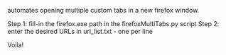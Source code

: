 automates opening multiple custom tabs in a new firefox window.

Step 1: fill-in the firefox.exe path in the firefoxMultiTabs.py script
Step 2: enter the desired URLs in url_list.txt - one per line

Voila!  